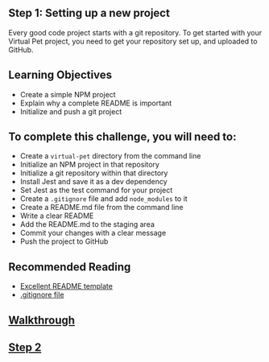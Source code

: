 ## Step 1: Setting up a new project

Every good code project starts with a git repository. To get started with your Virtual Pet project, you need to get your repository set up, and uploaded to GitHub.

## Learning Objectives
- Create a simple NPM project
- Explain why a complete README is important
- Initialize and push a git project

##  To complete this challenge, you will need to:
- Create a `virtual-pet` directory from the command line
- Initialize an NPM project in that repository
- Initialize a git repository within that directory
- Install Jest and save it as a dev dependency
- Set Jest as the test command for your project
- Create a `.gitignore` file and add `node_modules` to it
- Create a README.md file from the command line
- Write a clear README
- Add the README.md to the staging area
- Commit your changes with a clear message
- Push the project to GitHub

## Recommended Reading
- [Excellent README template](https://gist.github.com/PurpleBooth/109311bb0361f32d87a2)
- [.gitignore file](https://git-scm.com/docs/gitignore)

## [Walkthrough](walkthrough/step1.md)

## [Step 2](step2.md)